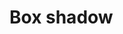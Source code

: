 <script setup>
import TokensTable from '../../src/components/tokens/TokensTable.vue';
import tokens from 'design-tokens/dist/index.json';
</script>

# Box shadow

<TokensTable
	:tokens="tokens['box-shadow']"
	token-demo="BoxShadowDemo"
	css-property="box-shadow"
/>

